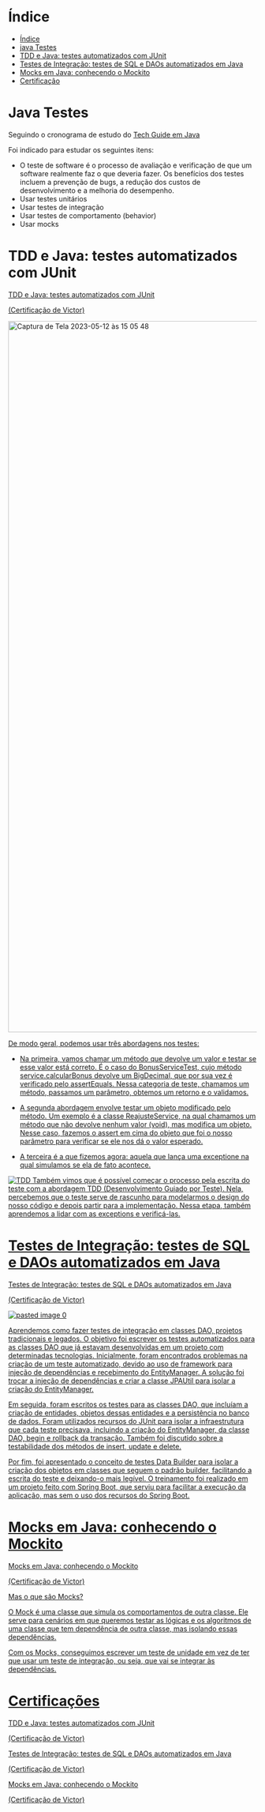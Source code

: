 # Índice 

* [Índice](#índice)
* [java Testes](#java-testes)
* [TDD e Java: testes automatizados com JUnit](#TDD-e-Java-testes-automatizados-com-JUnit)
* [Testes de Integração: testes de SQL e DAOs automatizados em Java](#Testes-de-Integração-testes-de-SQL-e-DAOs-automatizados-em-Java)
* [Mocks em Java: conhecendo o Mockito](#Mocks-em-Java-conhecendo-o-Mockito)
* [Certificação](#Certificações)


# Java Testes
  
  Seguindo o cronograma de estudo do <a href="https://techguide.sh/pt-BR/path/java/">Tech Guide em Java<a>

Foi indicado para estudar os seguintes itens: 
  
  - O teste de software é o processo de avaliação e verificação de que um software realmente faz o que deveria fazer. Os benefícios dos testes incluem a prevenção de bugs, a redução dos custos de desenvolvimento e a melhoria do desempenho.
 - Usar testes unitários
 - Usar testes de integração
 - Usar testes de comportamento (behavior)
 - Usar mocks
  
  
  
# TDD e Java: testes automatizados com JUnit
  
  <a href="https://cursos.alura.com.br/course/tdd-java-testes-automatizados-junit">TDD e Java: testes automatizados com JUnit<a>
  
 <a href="https://cursos.alura.com.br/certificate/525520cc-7b49-458c-919c-c0ac895b03ed">(Certificação de Victor)
   

<img width="1440" alt="Captura de Tela 2023-05-12 às 15 05 48" src="https://github.com/ceerqueira/test/assets/50030996/fbb1da57-d59a-485a-be09-6e2322d1de01">


   De modo geral, podemos usar três abordagens nos testes:
   
   - Na primeira, vamos chamar um método que devolve um valor e testar se esse valor está correto. É o caso do BonusServiceTest, cujo método service.calcularBonus devolve um BigDecimal, que por sua vez é verificado pelo assertEquals. Nessa categoria de teste, chamamos um método, passamos um parâmetro, obtemos um retorno e o validamos.
   
   - A segunda abordagem envolve testar um objeto modificado pelo método. Um exemplo é a classe ReajusteService, na qual chamamos um método que não devolve nenhum valor (void), mas modifica um objeto. Nesse caso, fazemos o assert em cima do objeto que foi o nosso parâmetro para verificar se ele nos dá o valor esperado.
   - A terceira é a que fizemos agora: aquela que lança uma exceptione na qual simulamos se ela de fato acontece.

   

   ![TDD](https://github.com/ceerqueira/test/assets/50030996/d0a2ab8a-597c-4b04-8e51-46680f200cd3)
Também vimos que é possível começar o processo pela escrita do teste com a abordagem TDD (Desenvolvimento Guiado por Teste). Nela, percebemos que o teste serve de rascunho para modelarmos o design do nosso código e depois partir para a implementação. Nessa etapa, também aprendemos a lidar com as exceptions e verificá-las.
   
   
# Testes de Integração: testes de SQL e DAOs automatizados em Java
   
   <a href="https://cursos.alura.com.br/course/teste-integracao-sql-daos-automatizados-java">Testes de Integração: testes de SQL e DAOs automatizados em Java<a>
  
 <a href="https://cursos.alura.com.br/certificate/c68445b4-1b7c-4f43-ab1a-a146387d91c4">(Certificação de Victor)
   
   
   ![pasted image 0](https://github.com/ceerqueira/test/assets/50030996/bf2527b8-76a6-4857-89ab-b05e0d8ee79d)
   
   
Aprendemos como fazer testes de integração em classes DAO, projetos tradicionais e legados. O objetivo foi escrever os testes automatizados para as classes DAO que já estavam desenvolvidas em um projeto com determinadas tecnologias. Inicialmente, foram encontrados problemas na criação de um teste automatizado, devido ao uso de framework para injeção de dependências e recebimento do EntityManager. A solução foi trocar a injeção de dependências e criar a classe JPAUtil para isolar a criação do EntityManager.

Em seguida, foram escritos os testes para as classes DAO, que incluíam a criação de entidades, objetos dessas entidades e a persistência no banco de dados. Foram utilizados recursos do JUnit para isolar a infraestrutura que cada teste precisava, incluindo a criação do EntityManager, da classe DAO, begin e rollback da transação. Também foi discutido sobre a testabilidade dos métodos de insert, update e delete.

Por fim, foi apresentado o conceito de testes Data Builder para isolar a criação dos objetos em classes que seguem o padrão builder, facilitando a escrita do teste e deixando-o mais legível. O treinamento foi realizado em um projeto feito com Spring Boot, que serviu para facilitar a execução da aplicação, mas sem o uso dos recursos do Spring Boot.
   
   
# Mocks em Java: conhecendo o Mockito
   
   <a href="https://cursos.alura.com.br/course/mocks-java-mockito">Mocks em Java: conhecendo o Mockito<a>
  
 <a href="https://cursos.alura.com.br/certificate/b3d8dd66-738b-42c0-adef-1c1e87590e4a">(Certificação de Victor)

   Mas o que são Mocks?
   
   O Mock é uma classe que simula os comportamentos de outra classe. Ele serve para cenários em que queremos testar as lógicas e os algoritmos de uma classe que tem dependência de outra classe, mas isolando essas dependências.

Com os Mocks, conseguimos escrever um teste de unidade em vez de ter que usar um teste de integração, ou seja, que vai se integrar às dependências.
   
   
   
# Certificações
   
   
 <a href="https://cursos.alura.com.br/course/tdd-java-testes-automatizados-junit">TDD e Java: testes automatizados com JUnit<a>
  
 <a href="https://cursos.alura.com.br/certificate/525520cc-7b49-458c-919c-c0ac895b03ed">(Certificação de Victor)
   
 <a href="https://cursos.alura.com.br/course/teste-integracao-sql-daos-automatizados-java">Testes de Integração: testes de SQL e DAOs automatizados em Java<a>
  
 <a href="https://cursos.alura.com.br/certificate/c68445b4-1b7c-4f43-ab1a-a146387d91c4">(Certificação de Victor)
   
 <a href="https://cursos.alura.com.br/course/mocks-java-mockito">Mocks em Java: conhecendo o Mockito<a>
  
 <a href="https://cursos.alura.com.br/certificate/b3d8dd66-738b-42c0-adef-1c1e87590e4a">(Certificação de Victor)
   

